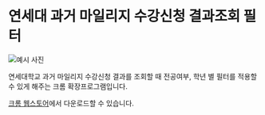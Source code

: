 # 연세대 과거 마일리지 수강신청 결과조회 필터

![예시 사진](https://user-images.githubusercontent.com/37856995/184552072-af94c195-d9ee-4def-84a1-40290d90c522.png)

연세대학교 과거 마일리지 수강신청 결과를 조회할 때 전공여부, 학년 별 필터를 적용할 수 있게 해주는 크롬 확장프로그램입니다.

[크롬 웹스토어](https://chrome.google.com/webstore/detail/%EC%97%B0%EC%84%B8%EB%8C%80-%EA%B3%BC%EA%B1%B0-%EB%A7%88%EC%9D%BC%EB%A6%AC%EC%A7%80-%EC%88%98%EA%B0%95%EC%8B%A0%EC%B2%AD-%EA%B2%B0%EA%B3%BC%EC%A1%B0%ED%9A%8C-%ED%95%84%ED%84%B0/okgdjilfpilbihlfgcmjfcmagciamefa?hl=ko&authuser=0)에서 다운로드할 수 있습니다.